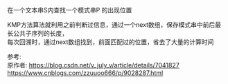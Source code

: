 
在一个文本串S内查找一个模式串P 的出现位置

KMP方法算法就利用之前判断过信息，通过一个next数组，保存模式串中前后最长公共子序列的长度，  
每次回溯时，通过next数组找到，前面匹配过的位置，省去了大量的计算时间

参考:  
原作者: https://blog.csdn.net/v_july_v/article/details/7041827  
https://www.cnblogs.com/zzuuoo666/p/9028287.html
